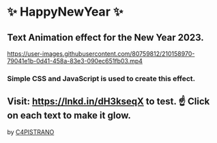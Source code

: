# :sparkles: HappyNewYear :sparkles:

## Text Animation effect for the New Year 2023. 


https://user-images.githubusercontent.com/80759812/210158970-79041e1b-0d41-458a-83e3-090ec651fb03.mp4


### Simple CSS and JavaScript is used to create this effect.

## Visit: https://lnkd.in/dH3kseqX to test. :point_up: Click on each text to make it glow.

 


by [C4PISTRANO](https://github.com/C4PISTRANO)

